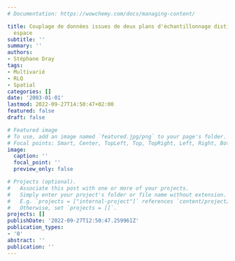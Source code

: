 ```yaml
---
# Documentation: https://wowchemy.com/docs/managing-content/

title: Couplage de données issues de deux plans d'échantillonnage distincts d'un même
  espace
subtitle: ''
summary: ''
authors:
- Stéphane Dray
tags:
- Multivarié
- RLQ
- Spatial
categories: []
date: '2003-01-01'
lastmod: 2022-09-27T14:50:47+02:00
featured: false
draft: false

# Featured image
# To use, add an image named `featured.jpg/png` to your page's folder.
# Focal points: Smart, Center, TopLeft, Top, TopRight, Left, Right, BottomLeft, Bottom, BottomRight.
image:
  caption: ''
  focal_point: ''
  preview_only: false

# Projects (optional).
#   Associate this post with one or more of your projects.
#   Simply enter your project's folder or file name without extension.
#   E.g. `projects = ["internal-project"]` references `content/project/deep-learning/index.md`.
#   Otherwise, set `projects = []`.
projects: []
publishDate: '2022-09-27T12:50:47.259961Z'
publication_types:
- '0'
abstract: ''
publication: ''
---
```

